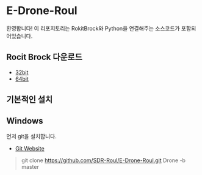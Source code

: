# E-Drone-Roul
 
환영합니다! 이 리포지토리는 RokitBrock와 Python을 연결해주는 소스코드가 포함되어있습니다.

## Rocit Brock 다운로드

* [32bit](http://robolink.ipdisk.co.kr/publist/HDD1/download/file/RBCoDrone_win32_1.2.3.zip)
* [64bit](http://robolink.ipdisk.co.kr/publist/HDD1/download/file/RBCoDrone_win64_1.2.3.zip)

## 기본적인 설치

## Windows
먼저 git을 설치합니다.
* [Git Website](https://git-scm.com/)


> git clone https://github.com/SDR-Roul/E-Drone-Roul.git Drone -b master


